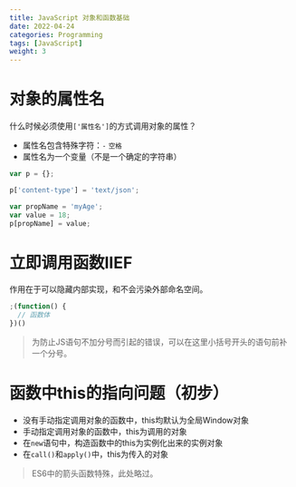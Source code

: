 ```yaml
---
title: JavaScript 对象和函数基础
date: 2022-04-24
categories: Programming
tags: [JavaScript]
weight: 3
---
```


# 对象的属性名

什么时候必须使用`['属性名']`的方式调用对象的属性？

- 属性名包含特殊字符：`-` `空格`
- 属性名为一个变量（不是一个确定的字符串）

```js
var p = {};

p['content-type'] = 'text/json';

var propName = 'myAge';
var value = 18;
p[propName] = value;
```

# 立即调用函数IIEF

作用在于可以隐藏内部实现，和不会污染外部命名空间。

```js
;(function() {
  // 函数体
})()
```

> 为防止JS语句不加分号而引起的错误，可以在这里小括号开头的语句前补一个分号。

# 函数中this的指向问题（初步）

- 没有手动指定调用对象的函数中，this均默认为全局Window对象
- 手动指定调用对象的函数中，this为调用的对象
- 在`new`语句中，构造函数中的this为实例化出来的实例对象
- 在`call()`和`apply()`中，this为传入的对象

> ES6中的箭头函数特殊，此处略过。
